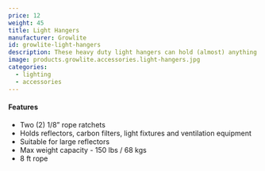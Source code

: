 ```yaml
---
price: 12
weight: 45
title: Light Hangers
manufacturer: Growlite
id: growlite-light-hangers
description: These heavy duty light hangers can hold (almost) anything.
image: products.growlite.accessories.light-hangers.jpg
categories:
  - lighting
  - accessories
---
```


#### Features

* Two (2) 1/8” rope ratchets
* Holds reflectors, carbon filters, light fixtures and ventilation equipment
* Suitable for large reflectors
* Max weight capacity - 150 lbs / 68 kgs
* 8 ft rope
